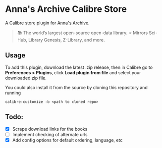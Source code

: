 # Anna's Archive Calibre Store

A [Calibre](https://calibre-ebook.com/) store plugin for [Anna's Archive](https://annas-archive.org/).
> 📚 The world’s largest open-source open-data library. ⭐️ Mirrors Sci-Hub, Library Genesis, Z-Library, and more.

## Usage
To add this plugin, download the latest .zip release, 
then in Calibre go to **Preferences > Plugins**, click **Load plugin from file** and select your downloaded zip file.

You could also install it from the source by cloning this repository and running
```shell
calibre-customize -b <path to cloned repo>
```

## Todo:
- [x] Scrape download links for the books
- [ ] Implement checking of alternate urls
- [x] Add config options for default ordering, language, etc